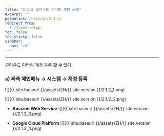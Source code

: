 ```yaml
---
title: "2.1.2 클라우드 미터링 계정 등록"
excerpt: ""
permalink: /docs/zh/2.1.2/
redirect_from:
  - /theme-setup/
toc: false
toc_sticky: false
sidebar:
  nav: "zh"
---
```


---

클라우드 미터링 계정 등록 할 수 있다.

### a\) 좌측 메인메뉴 → 시스템 → 계정 등록
![]({{ site.baseurl }}/assets/ZH/{{ site.version }}/2.1.2_1.png)

![]({{ site.baseurl }}/assets/ZH/{{ site.version }}/2.1.2_2.png)

* **Amazon Web Service**
![]({{ site.baseurl }}/assets/ZH/{{ site.version }}/2.1.2_3.png)

* **Google Cloud Plalform**
![]({{ site.baseurl }}/assets/ZH/{{ site.version }}/2.1.2_4.png)